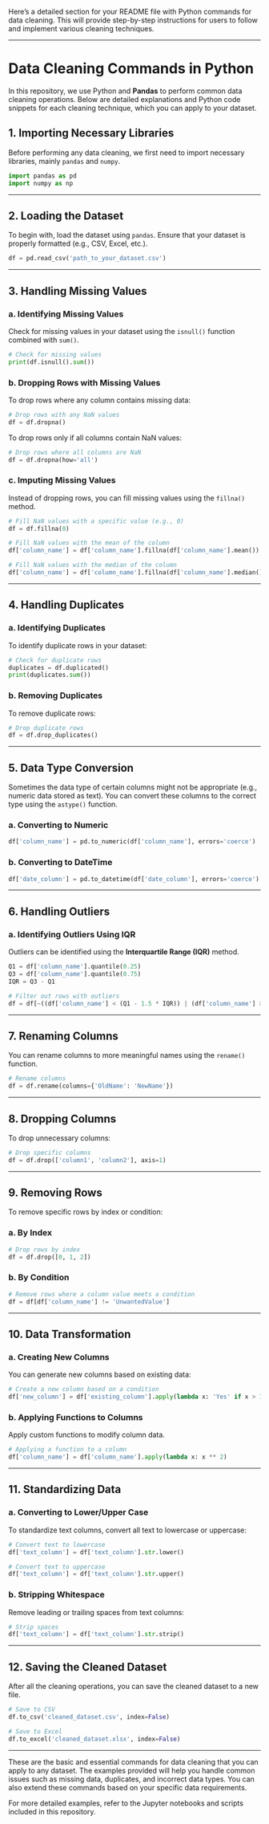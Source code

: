 Here’s a detailed section for your README file with Python commands for data cleaning. This will provide step-by-step instructions for users to follow and implement various cleaning techniques.

---

# Data Cleaning Commands in Python

In this repository, we use Python and **Pandas** to perform common data cleaning operations. Below are detailed explanations and Python code snippets for each cleaning technique, which you can apply to your dataset.

## 1. **Importing Necessary Libraries**
Before performing any data cleaning, we first need to import necessary libraries, mainly `pandas` and `numpy`.

```python
import pandas as pd
import numpy as np
```

---

## 2. **Loading the Dataset**
To begin with, load the dataset using `pandas`. Ensure that your dataset is properly formatted (e.g., CSV, Excel, etc.).

```python
df = pd.read_csv('path_to_your_dataset.csv')
```

---

## 3. **Handling Missing Values**

### a. **Identifying Missing Values**
Check for missing values in your dataset using the `isnull()` function combined with `sum()`.

```python
# Check for missing values
print(df.isnull().sum())
```

### b. **Dropping Rows with Missing Values**
To drop rows where any column contains missing data:

```python
# Drop rows with any NaN values
df = df.dropna()
```

To drop rows only if all columns contain NaN values:

```python
# Drop rows where all columns are NaN
df = df.dropna(how='all')
```

### c. **Imputing Missing Values**
Instead of dropping rows, you can fill missing values using the `fillna()` method.

```python
# Fill NaN values with a specific value (e.g., 0)
df = df.fillna(0)

# Fill NaN values with the mean of the column
df['column_name'] = df['column_name'].fillna(df['column_name'].mean())

# Fill NaN values with the median of the column
df['column_name'] = df['column_name'].fillna(df['column_name'].median())
```

---

## 4. **Handling Duplicates**

### a. **Identifying Duplicates**
To identify duplicate rows in your dataset:

```python
# Check for duplicate rows
duplicates = df.duplicated()
print(duplicates.sum())
```

### b. **Removing Duplicates**
To remove duplicate rows:

```python
# Drop duplicate rows
df = df.drop_duplicates()
```

---

## 5. **Data Type Conversion**

Sometimes the data type of certain columns might not be appropriate (e.g., numeric data stored as text). You can convert these columns to the correct type using the `astype()` function.

### a. **Converting to Numeric**
```python
df['column_name'] = pd.to_numeric(df['column_name'], errors='coerce')
```

### b. **Converting to DateTime**
```python
df['date_column'] = pd.to_datetime(df['date_column'], errors='coerce')
```

---

## 6. **Handling Outliers**

### a. **Identifying Outliers Using IQR**
Outliers can be identified using the **Interquartile Range (IQR)** method.

```python
Q1 = df['column_name'].quantile(0.25)
Q3 = df['column_name'].quantile(0.75)
IQR = Q3 - Q1

# Filter out rows with outliers
df = df[~((df['column_name'] < (Q1 - 1.5 * IQR)) | (df['column_name'] > (Q3 + 1.5 * IQR)))]
```

---

## 7. **Renaming Columns**
You can rename columns to more meaningful names using the `rename()` function.

```python
# Rename columns
df = df.rename(columns={'OldName': 'NewName'})
```

---

## 8. **Dropping Columns**

To drop unnecessary columns:

```python
# Drop specific columns
df = df.drop(['column1', 'column2'], axis=1)
```

---

## 9. **Removing Rows**

To remove specific rows by index or condition:

### a. **By Index**
```python
# Drop rows by index
df = df.drop([0, 1, 2])
```

### b. **By Condition**
```python
# Remove rows where a column value meets a condition
df = df[df['column_name'] != 'UnwantedValue']
```

---

## 10. **Data Transformation**

### a. **Creating New Columns**
You can generate new columns based on existing data:

```python
# Create a new column based on a condition
df['new_column'] = df['existing_column'].apply(lambda x: 'Yes' if x > 10 else 'No')
```

### b. **Applying Functions to Columns**
Apply custom functions to modify column data.

```python
# Applying a function to a column
df['column_name'] = df['column_name'].apply(lambda x: x ** 2)
```

---

## 11. **Standardizing Data**

### a. **Converting to Lower/Upper Case**
To standardize text columns, convert all text to lowercase or uppercase:

```python
# Convert text to lowercase
df['text_column'] = df['text_column'].str.lower()

# Convert text to uppercase
df['text_column'] = df['text_column'].str.upper()
```

### b. **Stripping Whitespace**
Remove leading or trailing spaces from text columns:

```python
# Strip spaces
df['text_column'] = df['text_column'].str.strip()
```

---

## 12. **Saving the Cleaned Dataset**
After all the cleaning operations, you can save the cleaned dataset to a new file.

```python
# Save to CSV
df.to_csv('cleaned_dataset.csv', index=False)

# Save to Excel
df.to_excel('cleaned_dataset.xlsx', index=False)
```

---

These are the basic and essential commands for data cleaning that you can apply to any dataset. The examples provided will help you handle common issues such as missing data, duplicates, and incorrect data types. You can also extend these commands based on your specific data requirements.

For more detailed examples, refer to the Jupyter notebooks and scripts included in this repository.

